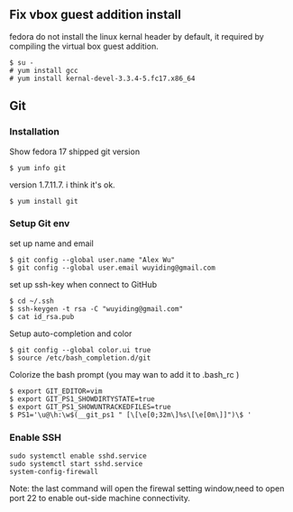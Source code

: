 
Fix vbox guest addition install
-------------------------------
fedora do not install the linux kernal header by default, it required by compiling the virtual box guest addition.

~~~~~~~~~~~~~~~~~~~~
$ su -
# yum install gcc 
# yum install kernal-devel-3.3.4-5.fc17.x86_64
~~~~~~~~~~~~~~~~~~~~

Git
---

### Installation

Show fedora 17 shipped git version

~~~~~~~~~~~~~~~~~~~~~~~~~~~~~~~~~~~~~~~~
$ yum info git
~~~~~~~~~~~~~~~~~~~~~~~~~~~~~~~~~~~~~~~~

version 1.7.11.7. i think it's ok.

~~~~~~~~~~~~~~~~~~~~~~~~~~~~~~~~~~~~~~~~
$ yum install git
~~~~~~~~~~~~~~~~~~~~~~~~~~~~~~~~~~~~~~~~

### Setup Git env

set up name and email
~~~~~~~~~~~~~~~~~~~~~~~~~~~~~~~~~~~~~~~~
$ git config --global user.name "Alex Wu"
$ git config --global user.email wuyiding@gmail.com
~~~~~~~~~~~~~~~~~~~~~~~~~~~~~~~~~~~~~~~~

set up ssh-key when connect to GitHub 
~~~~~~~~~~~~~~~~~~~~~~~~~~~~~~~~~~~~~~~~
$ cd ~/.ssh
$ ssh-keygen -t rsa -C "wuyiding@gmail.com"
$ cat id_rsa.pub 
~~~~~~~~~~~~~~~~~~~~~~~~~~~~~~~~~~~~~~~~

Setup auto-completion and color
~~~~~~~~~~~~~~~~~~~~~~~~~~~~~~~~~~~~~~~~
$ git config --global color.ui true
$ source /etc/bash_completion.d/git
~~~~~~~~~~~~~~~~~~~~~~~~~~~~~~~~~~~~~~~~

Colorize the bash prompt (you may wan to add it to .bash_rc )
~~~~~~~~~~~~~~~~~~~~~~~~~~~~~~~~~~~~~~~~
$ export GIT_EDITOR=vim
$ export GIT_PS1_SHOWDIRTYSTATE=true
$ export GIT_PS1_SHOWUNTRACKEDFILES=true
$ PS1='\u@\h:\w$(__git_ps1 " [\[\e[0;32m\]%s\[\e[0m\]]")\$ '
~~~~~~~~~~~~~~~~~~~~~~~~~~~~~~~~~~~~~~~~

### Enable SSH

~~~~~~~~~~~~~~~~~~~~~~~~~~~~~~~~~~~~~~~~
sudo systemctl enable sshd.service
sudo systemctl start sshd.service
system-config-firewall
~~~~~~~~~~~~~~~~~~~~~~~~~~~~~~~~~~~~~~~~
Note: the last command will open the firewal setting window,need to open port 22 to enable out-side machine connectivity.


